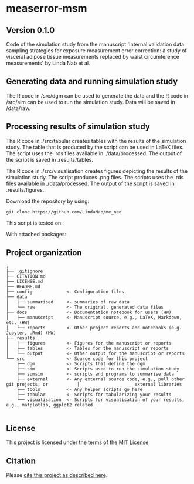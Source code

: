 # measerror-msm

## Version 0.1.0
Code of the simulation study from the manuscript 'Internal validation data sampling strategies for exposure measurement error correction:  a study of visceral adipose tissue measurements replaced by waist circumference measurements' by Linda Nab et al.

## Generating data and running simulation study
The R code in /src/dgm can be used to generate the data and the R code in /src/sim can be used to run the simulation study. Data will be saved in /data/raw.

## Processing results of simulation study
The R code in ./src/tabular creates tables with the results of the simulation study. The table that is produced by the script can be used in LaTeX files. The script uses the .rds files available in ./data/processed. The output of the script is saved in .results/tables.

The R code in ./src/visualisation creates figures depicting the results of the simulation study. The script produces .png files. The scripts uses the .rds files available in ./data/processed. The output of the script is saved in .results/figures.

Download the repository by using:
```console
git clone https://github.com/LindaNab/me_neo
```

This script is tested on:


With attached packages:


## Project organization

```
.
├── .gitignore
├── CITATION.md
├── LICENSE.md
├── README.md
├── config             <- Configuration files
├── data
│   ├── summarised     <- summaries of raw data
│   └── raw            <- The original, generated data files
├── docs               <- Documentation notebook for users (HW)
│   ├── manuscript     <- Manuscript source, e.g., LaTeX, Markdown, etc. (HW)
│   └── reports        <- Other project reports and notebooks (e.g. Jupyter, .Rmd) (HW)
├── results
│   ├── figures        <- Figures for the manuscript or reports
│   ├── tables         <- Tables for the manuscript or reports
│   └── output         <- Other output for the manuscript or reports
└── src                <- Source code for this project
    ├── dgm            <- Scripts that define the dgm
    ├── sim            <- Scripts used to run the simulation study
    ├── sumsim         <- scripts and programs to summarise data
    ├── external       <- Any external source code, e.g., pull other git projects, or           │                     external libraries
    ├── tools          <- Any helper scripts go here
    ├── tabular        <- Scripts for tabularizing your results
    └── visualisation  <- Scripts for visualisation of your results, e.g., matplotlib, ggplot2 related.


```


## License

This project is licensed under the terms of the [MIT License](/LICENSE.md)

## Citation

Please [cite this project as described here](/CITATION.md).
